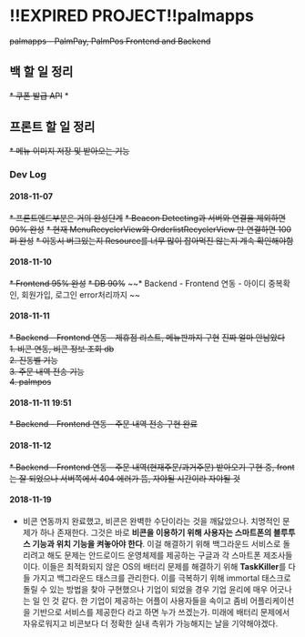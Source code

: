 # !!EXPIRED PROJECT!!palmapps
~~palmapps - PalmPay, PalmPos Frontend and Backend~~

## 백 할 일 정리
~~* 쿠폰 발급 API~~
* 

## 프론트 할 일 정리
~~* 메뉴 이미지 저장 및 받아오는 기능~~

### Dev Log
#### 2018-11-07
~~* 프론트엔드부분은 거의 완성단계~~
~~* Beacon Detecting과 서버와 연결을 제외하면 90% 완성~~
~~* 현재 MenuRecyclerView와 OrderlistRecyclerView 만 연결하면 100퍼 완성~~
~~* 이동시 버그있는지 Resource를 너무 많이 잡아먹진 않는지 계속 확인해야함~~

#### 2018-11-10
~~* Frontend 95% 완성~~
~~* DB 90%~~
~~* Backend - Frontend 연동 - 아이디 중복확인, 회원가입, 로그인 error처리까지 ~~

#### 2018-11-11
~~* Backend - Frontend 연동 - 제휴점 리스트, 메뉴판까지 구현~~
~~진짜 얼마 안남았다<br>~~
~~1. 비콘 연동, 비콘 정보 조회 db<br>~~
~~2. 진동벨 기능<br>~~
~~3. 주문 내역 전송 기능<br>~~
~~4. palmpos<br>~~

#### 2018-11-11 19:51
~~* Backend - Frontend 연동 - 주문 내역 전송 구현 완료~~

#### 2018-11-12
~~* Backend - Frontend 연동 - 주문 내역(현재주문/과거주문) 받아오기 구현 중, front는 잘 되었으나 서버쪽에서 404 에러가 뜸, 자야될 시간이라 자야될 것~~

#### 2018-11-19
* 비콘 연동까지 완료했고, 비콘은 완벽한 수단이라는 것을 깨닳았으나. 치명적인 문제가 하나 존재한다. 그것은 바로 **비콘을 이용하기 위해 사용자는 스마트폰의 블루투스 기능과 위치 기능을 켜놓아야 한다**. 이걸 해결하기 위해 백그라운드 서비스로 돌리려고 해도 문제는 안드로이드 운영체제를 제공하는 구글과 각 스마트폰 제조사들이다. 이들은 최적화되지 않은 OS의 배터리 문제를 해결하기 위해 **TaskKiller**를 다들 가지고 백그라운드 태스크를 관리한다. 이를 극복하기 위해 immortal 태스크로 돌릴 수 있는 방법을 찾아 구현했으나 기업이 되었을 경우 기업 윤리에 매우 어긋나는 일 인 것 같다. 한 기업이 제공하는 어플이 사용자들을 속이고 좀비 어플리케이션을 기반으로 서비스를 제공한다 라고 하면 누가 쓰겠는가. 미래에 배터리 문제에서 자유로워지고 비콘보다 더 정확한 실내 측위가 가능해지는 날을 기약해야겠다.
